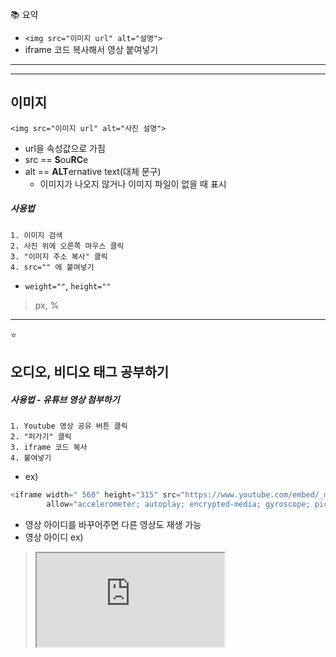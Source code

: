 📚 요약  
- `<img src="이미지 url" alt="설명">`  
- iframe 코드 복사해서 영상 붙여넣기  

- - -  
- - -  

## 이미지  
`<img src="이미지 url" alt="사진 설명">`  
- url을 속성값으로 가짐  
- src == <strong>S</strong>ou<strong>RC</strong>e  
- alt == <Strong>ALT</Strong>ernative text(대체 문구)  
  - 이미지가 나오지 않거나 이미지 파일이 없을 때 표시  

##### 사용법  
```
1. 이미지 검색  
2. 사진 위에 오른쪽 마우스 클릭  
3. "이미지 주소 복사" 클릭  
4. src="" 에 붙여넣기  
```

- `weight=""`, `height=""`  
> px, %  

- - - 

⭐️
## 오디오, 비디오 태그 공부하기

##### 사용법 - 유튜브 영상 첨부하기  
```
1. Youtube 영상 공유 버튼 클릭  
2. "퍼가기" 클릭  
3. iframe 코드 복사  
4. 붙여넣기  
```
- ex)  
```python
<iframe width=" 560" height="315" src="https://www.youtube.com/embed/_md16sTcnPM" frameborder="0"
        allow="accelerometer; autoplay; encrypted-media; gyroscope; picture-in-picture" allowfullscreen></iframe>
```
- 영상 아이디를 바꾸어주면 다른 영상도 재생 가능  
- 영상 아이디 ex)  
> <iframe src="https://www.youtube.com/embed/<strong>IRNBtocmQ58</strong>"></iframe>  
